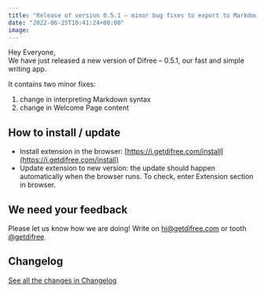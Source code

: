 ```yaml
---
title: "Release of version 0.5.1 – minor bug fixes to export to Markdown"
date: "2022-06-25T10:41:24+00:00"
image:
---
```


Hey Everyone,  
We have just released a new version of Difree – 0.5.1, our fast and simple writing app.

It contains two minor fixes:

1. change in interpreting Markdown syntax
2. change in Welcome Page content

## How to install / update

- Install extension in the browser: [https://i.getdifree.com/install](https://i.getdifree.com/install)
- Update extension to new version: the update should happen automatically when the browser runs. To check, enter Extension section in browser.

## We need your feedback

Please let us know how we are doing! Write on <hi@getdifree.com> or tooth [@getdifree](https://mastodon.world/@getdifree).

## Changelog

[See all the changes in Changelog](https://www.getdifree.com/changelog/)